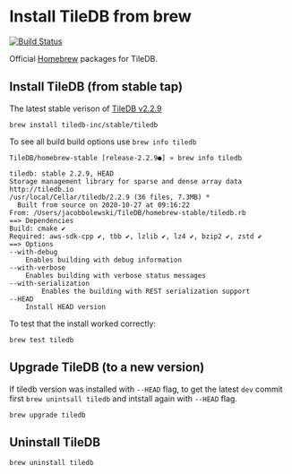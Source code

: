 # Install TileDB from brew

[![Build Status](https://travis-ci.org/TileDB-Inc/homebrew-stable.svg?branch=master)](https://travis-ci.org/TileDB-Inc/homebrew-stable)

Official [Homebrew](https://brew.sh/) packages for TileDB.

## Install TileDB (from stable tap)

The latest stable verison of [TileDB v2.2.9](https://github.com/TileDB-Inc/TileDB/releases/tag/2.2.9)

```
brew install tiledb-inc/stable/tiledb
```

To see all build build options use `brew info tiledb`

```
TileDB/homebrew-stable [release-2.2.9●] » brew info tiledb

tiledb: stable 2.2.9, HEAD
Storage management library for sparse and dense array data
http://tiledb.io
/usr/local/Cellar/tiledb/2.2.9 (36 files, 7.3MB) *
  Built from source on 2020-10-27 at 09:16:22
From: /Users/jacobbolewski/TileDB/homebrew-stable/tiledb.rb
==> Dependencies
Build: cmake ✔
Required: aws-sdk-cpp ✔, tbb ✔, lzlib ✔, lz4 ✔, bzip2 ✔, zstd ✔
==> Options
--with-debug
	Enables building with debug information
--with-verbose
	Enables building with verbose status messages
--with-serialization
        Enables the building with REST serialization support
--HEAD
	Install HEAD version
```

To test that the install worked correctly:

```
brew test tiledb
```

## Upgrade TileDB (to a new version)

If tiledb version was installed with `--HEAD` flag, to get the latest `dev` commit first `brew unintsall tiledb` and intstall again with `--HEAD` flag. 

```
brew upgrade tiledb
```

## Uninstall TileDB

```
brew uninstall tiledb
```
